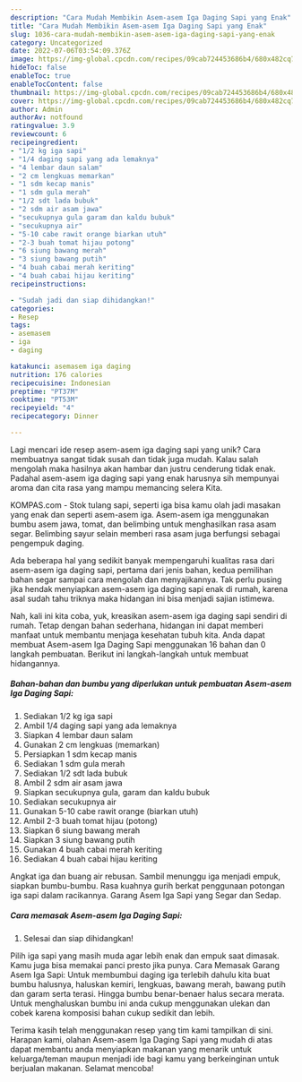 ```yaml
---
description: "Cara Mudah Membikin Asem-asem Iga Daging Sapi yang Enak"
title: "Cara Mudah Membikin Asem-asem Iga Daging Sapi yang Enak"
slug: 1036-cara-mudah-membikin-asem-asem-iga-daging-sapi-yang-enak
category: Uncategorized
date: 2022-07-06T03:54:09.376Z
image: https://img-global.cpcdn.com/recipes/09cab724453686b4/680x482cq70/asem-asem-iga-daging-sapi-foto-resep-utama.jpg
hideToc: false
enableToc: true
enableTocContent: false
thumbnail: https://img-global.cpcdn.com/recipes/09cab724453686b4/680x482cq70/asem-asem-iga-daging-sapi-foto-resep-utama.jpg
cover: https://img-global.cpcdn.com/recipes/09cab724453686b4/680x482cq70/asem-asem-iga-daging-sapi-foto-resep-utama.jpg
author: Admin
authorAv: notfound
ratingvalue: 3.9
reviewcount: 6
recipeingredient:
- "1/2 kg iga sapi"
- "1/4 daging sapi yang ada lemaknya"
- "4 lembar daun salam"
- "2 cm lengkuas memarkan"
- "1 sdm kecap manis"
- "1 sdm gula merah"
- "1/2 sdt lada bubuk"
- "2 sdm air asam jawa"
- "secukupnya gula garam dan kaldu bubuk"
- "secukupnya air"
- "5-10 cabe rawit orange biarkan utuh"
- "2-3 buah tomat hijau potong"
- "6 siung bawang merah"
- "3 siung bawang putih"
- "4 buah cabai merah keriting"
- "4 buah cabai hijau keriting"
recipeinstructions:

- "Sudah jadi dan siap dihidangkan!"
categories:
- Resep
tags:
- asemasem
- iga
- daging

katakunci: asemasem iga daging 
nutrition: 176 calories
recipecuisine: Indonesian
preptime: "PT37M"
cooktime: "PT53M"
recipeyield: "4"
recipecategory: Dinner

---
```





Lagi mencari ide resep asem-asem iga daging sapi yang unik? Cara membuatnya sangat tidak susah dan tidak juga mudah. Kalau salah mengolah maka hasilnya akan hambar dan justru cenderung tidak enak. Padahal asem-asem iga daging sapi yang enak harusnya sih mempunyai aroma dan cita rasa yang mampu memancing selera Kita.





KOMPAS.com - Stok tulang sapi, seperti iga bisa kamu olah jadi masakan yang enak dan seperti asem-asem iga. Asem-asem iga menggunakan bumbu asem jawa, tomat, dan belimbing untuk menghasilkan rasa asam segar. Belimbing sayur selain memberi rasa asam juga berfungsi sebagai pengempuk daging.

Ada beberapa hal yang sedikit banyak mempengaruhi kualitas rasa dari asem-asem iga daging sapi, pertama dari jenis bahan, kedua pemilihan bahan segar sampai cara mengolah dan menyajikannya. Tak perlu pusing jika hendak menyiapkan asem-asem iga daging sapi enak di rumah, karena asal sudah tahu triknya maka hidangan ini bisa menjadi sajian istimewa.






Nah, kali ini kita coba, yuk, kreasikan asem-asem iga daging sapi sendiri di rumah. Tetap dengan bahan sederhana, hidangan ini dapat memberi manfaat untuk membantu menjaga kesehatan tubuh kita. Anda dapat membuat Asem-asem Iga Daging Sapi menggunakan 16 bahan dan 0 langkah pembuatan. Berikut ini langkah-langkah untuk membuat hidangannya.

<!--inarticleads1-->

##### Bahan-bahan dan bumbu yang diperlukan untuk pembuatan Asem-asem Iga Daging Sapi:

1. Sediakan 1/2 kg iga sapi
1. Ambil 1/4 daging sapi yang ada lemaknya
1. Siapkan 4 lembar daun salam
1. Gunakan 2 cm lengkuas (memarkan)
1. Persiapkan 1 sdm kecap manis
1. Sediakan 1 sdm gula merah
1. Sediakan 1/2 sdt lada bubuk
1. Ambil 2 sdm air asam jawa
1. Siapkan secukupnya gula, garam dan kaldu bubuk
1. Sediakan secukupnya air
1. Gunakan 5-10 cabe rawit orange (biarkan utuh)
1. Ambil 2-3 buah tomat hijau (potong)
1. Siapkan 6 siung bawang merah
1. Siapkan 3 siung bawang putih
1. Gunakan 4 buah cabai merah keriting
1. Sediakan 4 buah cabai hijau keriting


Angkat iga dan buang air rebusan. Sambil menunggu iga menjadi empuk, siapkan bumbu-bumbu. Rasa kuahnya gurih berkat penggunaan potongan iga sapi dalam racikannya. Garang Asem Iga Sapi yang Segar dan Sedap. 

<!--inarticleads2-->

##### Cara memasak Asem-asem Iga Daging Sapi:


1. Selesai dan siap dihidangkan!

Pilih iga sapi yang masih muda agar lebih enak dan empuk saat dimasak. Kamu juga bisa memakai panci presto jika punya. Cara Memasak Garang Asem Iga Sapi: Untuk membumbui daging iga terlebih dahulu kita buat bumbu halusnya, haluskan kemiri, lengkuas, bawang merah, bawang putih dan garam serta terasi. Hingga bumbu benar-benaer halus secara merata. Untuk menghaluskan bumbu ini anda cukup menggunakan ulekan dan cobek karena komposisi bahan cukup sedikit dan lebih. 

Terima kasih telah menggunakan resep yang tim kami tampilkan di sini. Harapan kami, olahan Asem-asem Iga Daging Sapi yang mudah di atas dapat membantu anda menyiapkan makanan yang menarik untuk keluarga/teman maupun menjadi ide bagi kamu yang berkeinginan untuk berjualan makanan. Selamat mencoba!

